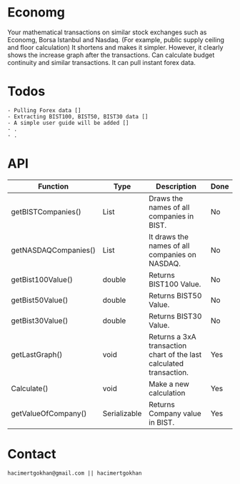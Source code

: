 # Economg
Your mathematical transactions on similar stock exchanges such as Economg, Borsa Istanbul and Nasdaq. (For example, public supply ceiling and floor calculation) It shortens and makes it simpler. However, it clearly shows the increase graph after the transactions. Can calculate budget continuity and similar transactions. It can pull instant forex data.
# Todos
```
- Pulling Forex data []
- Extracting BIST100, BIST50, BIST30 data []
- A simple user guide will be added []
- .
- .
```
# API
| Function            | Type    | Description                                                  | Done |
|----------------------|--------|-----------------------------------------------------------|-----------|
| getBISTCompanies()   | List   | Draws the names of all companies in BIST.                 | No     |
| getNASDAQCompanies() | List   | It draws the names of all companies on NASDAQ.            | No     |
| getBist100Value()    | double | Returns BIST100 Value.                                    | No     |
| getBist50Value()     | double | Returns BIST50 Value.                                     | No     |
| getBist30Value()     | double | Returns BIST30 Value.                                     | No     |
| getLastGraph()       | void   | Returns a 3xA transaction chart of the last calculated transaction.  | Yes      |
| Calculate()          | void   | Make a new calculation                          | Yes      |
| getValueOfCompany()  | Serializable   | Returns Company value in BIST. | Yes      |
# Contact
```
hacimertgokhan@gmail.com || hacimertgokhan
```
